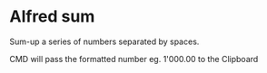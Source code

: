 # Alfred sum

Sum-up a series of numbers separated by spaces.

CMD will pass the formatted number eg. 1'000.00 to the Clipboard
